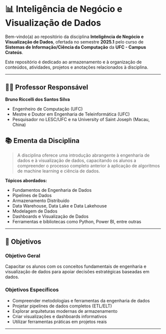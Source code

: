 # 📊 Inteligência de Negócio e Visualização de Dados 

Bem-vindo(a) ao repositório da disciplina **Inteligência de Negócio e Visualização de Dados**, ofertada no semestre **2025.1** pelo curso de **Sistemas de Informação/Ciência da Computação** da **UFC - Campus Crateús**.

Este repositório é dedicado ao armazenamento e à organização de conteúdos, atividades, projetos e anotações relacionados à disciplina.

---

## 👨‍🏫 Professor Responsável

**Bruno Riccelli dos Santos Silva**  
- Engenheiro de Computação (UFC)  
- Mestre e Doutor em Engenharia de Teleinformática (UFC)  
- Pesquisador no LESC/UFC e na University of Saint Joseph (Macau, China)  


## 📚 Ementa da Disciplina

> A disciplina oferece uma introdução abrangente à engenharia de dados e à visualização de dados, capacitando os alunos a compreender o processo completo anterior à aplicação de algoritmos de machine learning e ciência de dados.

**Tópicos abordados:**
- Fundamentos de Engenharia de Dados  
- Pipelines de Dados  
- Armazenamento Distribuído  
- Data Warehouse, Data Lake e Data Lakehouse  
- Modelagem de Dados  
- Dashboards e Visualização de Dados  
- Ferramentas e bibliotecas como Python, Power BI, entre outras

---

## 🎯 Objetivos

### Objetivo Geral
Capacitar os alunos com os conceitos fundamentais de engenharia e visualização de dados para apoiar decisões estratégicas baseadas em dados.

### Objetivos Específicos
- Compreender metodologias e ferramentas da engenharia de dados  
- Projetar pipelines de dados completos (ETL/ELT)  
- Explorar arquiteturas modernas de armazenamento  
- Criar visualizações e dashboards informativos  
- Utilizar ferramentas práticas em projetos reais

---

